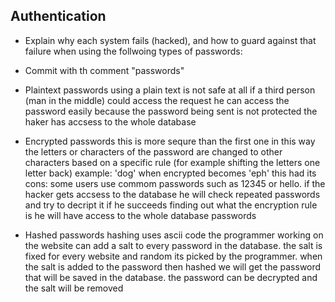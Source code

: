## Authentication
- Explain why each system fails (hacked), and how to guard against that failure when using the follwoing types of passwords:
- Commit with th comment "passwords"

- Plaintext passwords
using a plain text is not safe at all if a third person (man in the middle) could access the request he can access the password easily because the password being sent is not protected the haker has accsess to the whole database

- Encrypted passwords
this is more sequre than the first one in this way the letters or characters of the password are changed to other characters based on a specific rule (for example shifting the letters one letter back)
example: 'dog' when encrypted becomes 'eph'
this had its cons: some users use commom passwords such as 12345 or hello. if the hacker gets accsess to the database he will check repeated passwords and try to decript it if he succeeds finding out what the encryption rule is he will have access to the whole database passwords  

- Hashed passwords
hashing uses ascii code the programmer working on the website can add a salt to every password in the database. the salt is fixed for every website and random its picked by the programmer. when the salt is added to the password then hashed we will get the password that will be saved in the database. the password can be decrypted and the salt will be removed 